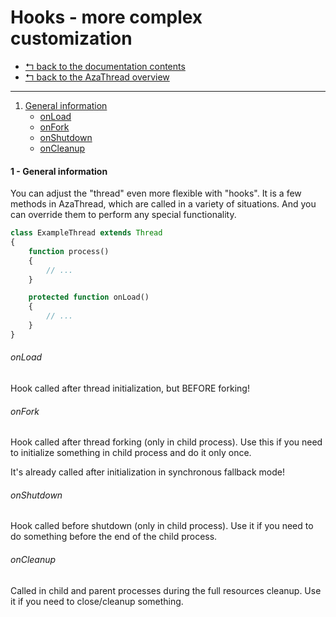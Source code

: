 Hooks - more complex customization
==================================

* [↰ back to the documentation contents](0.Index.md)
* [↰ back to the AzaThread overview](../../../../#azathread)


---


1. [General information](#1---general-information)
   * [onLoad](#onload)
   * [onFork](#onfork)
   * [onShutdown](#onshutdown)
   * [onCleanup](#oncleanup)



#### 1 - General information

You can adjust the "thread" even more flexible with "hooks". It is a few methods in AzaThread, which are called in a variety of situations. And you can override them to perform any special functionality.

```php
class ExampleThread extends Thread
{
	function process()
	{
		// ...
	}

	protected function onLoad()
	{
		// ...
	}
}
```



###### onLoad

Hook called after thread initialization, but BEFORE forking!


###### onFork

Hook called after thread forking (only in child process). Use this if you need to initialize something in child process and do it only once.

It's already called after initialization in synchronous fallback mode!


###### onShutdown

Hook called before shutdown (only in child process). Use it if you need to do something before the end of the child process.


###### onCleanup

Called in child and parent processes during the full resources cleanup. Use it if you need to close/cleanup something.
